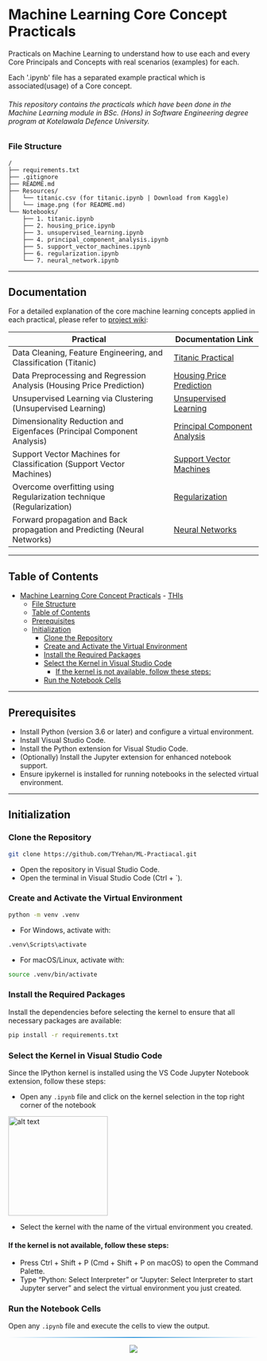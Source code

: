 # Machine Learning Core Concept Practicals

Practicals on Machine Learning to understand how to use each and every Core Principals and Concepts with real scenarios (examples) for each.

Each '.ipynb' file has a separated example practical which is associated(usage) of a Core concept.

###### This repository contains the practicals which have been done in the Machine Learning module in BSc. (Hons) in Software Engineering degree program at Kotelawala Defence University. 

### File Structure

```
/
├── requirements.txt
├── .gitignore
├── README.md
├── Resources/
│   └── titanic.csv (for titanic.ipynb | Download from Kaggle)
│   └── image.png (for README.md)
└── Notebooks/
    ├── 1. titanic.ipynb
    ├── 2. housing_price.ipynb
    ├── 3. unsupervised_learning.ipynb
    ├── 4. principal_component_analysis.ipynb
    ├── 5. support_vector_machines.ipynb
    ├── 6. regularization.ipynb
    └── 7. neural_network.ipynb

```

---
## Documentation

For a detailed explanation of the core machine learning concepts applied in each practical, please refer to [project wiki](https://github.com/TYehan/ML-Practiacal/wiki):

| Practical                                                                                      | Documentation Link                                                                                           |
|------------------------------------------------------------------------------------------------|--------------------------------------------------------------------------------------------------------------|
| Data Cleaning, Feature Engineering, and Classification (Titanic) | [Titanic Practical](https://github.com/TYehan/ML-Practiacal/wiki/TITANIC)                                    |
| Data Preprocessing and Regression Analysis (Housing Price Prediction) | [Housing Price Prediction](https://github.com/TYehan/ML-Practiacal/wiki/HOUSING_PRICE)                         |
| Unsupervised Learning via Clustering (Unsupervised Learning) | [Unsupervised Learning](https://github.com/TYehan/ML-Practiacal/wiki/UNSUPERVISED_LEARNING)                    |
| Dimensionality Reduction and Eigenfaces (Principal Component Analysis) | [Principal Component Analysis](https://github.com/TYehan/ML-Practiacal/wiki/PRINCIPAL_COMPONENT_ANALYSIS)      |
| Support Vector Machines for Classification (Support Vector Machines)  | [Support Vector Machines](https://github.com/TYehan/ML-Practiacal/wiki/SUPPORT_VECTOR_MACHINES)                |
| Overcome overfitting using Regularization technique (Regularization) | [Regularization](https://github.com/TYehan/ML-Practiacal/wiki/REGULARIZATION) |
| Forward propagation and Back propagation and Predicting (Neural Networks)  | [Neural Networks](https://github.com/TYehan/ML-Practiacal/wiki/NEURAL_NETWORKS) |
---

## Table of Contents

- [Machine Learning Core Concept Practicals](#machine-learning-core-concept-practicals)
        - [THIs](#this)
    - [File Structure](#file-structure)
  - [Table of Contents](#table-of-contents)
  - [Prerequisites](#prerequisites)
  - [Initialization](#initialization)
    - [Clone the Repository](#clone-the-repository)
    - [Create and Activate the Virtual Environment](#create-and-activate-the-virtual-environment)
    - [Install the Required Packages](#install-the-required-packages)
    - [Select the Kernel in Visual Studio Code](#select-the-kernel-in-visual-studio-code)
      - [If the kernel is not available, follow these steps:](#if-the-kernel-is-not-available-follow-these-steps)
    - [Run the Notebook Cells](#run-the-notebook-cells)


---
## Prerequisites

- Install Python (version 3.6 or later) and configure a virtual environment.
- Install Visual Studio Code.
- Install the Python extension for Visual Studio Code.
- (Optionally) Install the Jupyter extension for enhanced notebook support.
- Ensure ipykernel is installed for running notebooks in the selected virtual environment.

---
## Initialization 

### Clone the Repository
```bash
git clone https://github.com/TYehan/ML-Practiacal.git
```

- Open the repository in Visual Studio Code.
- Open the terminal in Visual Studio Code (Ctrl + `).

### Create and Activate the Virtual Environment

```bash
python -m venv .venv
```

- For Windows, activate with:
  
```bash
.venv\Scripts\activate
```

- For macOS/Linux, activate with:
  
```bash
source .venv/bin/activate
```

### Install the Required Packages

Install the dependencies before selecting the kernel to ensure that all necessary packages are available:

```bash
pip install -r requirements.txt
```

### Select the Kernel in Visual Studio Code

Since the IPython kernel is installed using the VS Code Jupyter Notebook extension, follow these steps:
- Open any `.ipynb` file and click on the kernel selection in the top right corner of the notebook
<img src="resources\image.png" alt="alt text" style="width:200px;">

- Select the kernel with the name of the virtual environment you created.
#### If the kernel is not available, follow these steps:
- Press Ctrl + Shift + P (Cmd + Shift + P on macOS) to open the Command Palette.
- Type “Python: Select Interpreter” or “Jupyter: Select Interpreter to start Jupyter server” and select the virtual environment you just created.

### Run the Notebook Cells

Open any `.ipynb` file and execute the cells to view the output.

<hr style="border: 0; height: 2px; background: linear-gradient(to right, rgba(0,0,0,0), #3498db, rgba(0,0,0,0));" />

<div align="center">
    <a href="https://github.com/TYehan">
        <img src="https://img.shields.io/badge/Crafted by-Tharindu Yehan-blue?style=flat-square">
    </a>
</div>